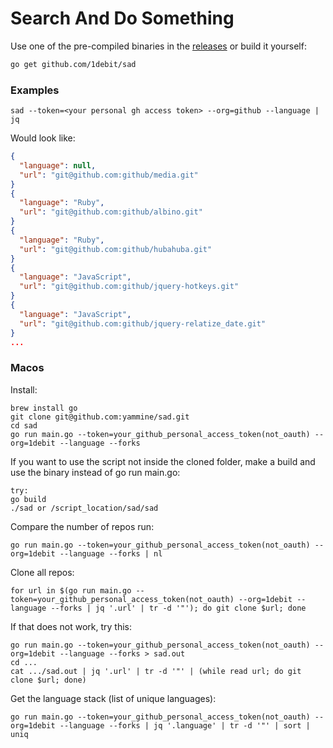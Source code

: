 # Search And Do Something

Use one of the pre-compiled binaries in the [releases](https://github.com/1debit/sad/releases)
or build it yourself:

```bash
go get github.com/1debit/sad
```

### Examples
```
sad --token=<your personal gh access token> --org=github --language | jq
```

Would look like:
```json
{
  "language": null,
  "url": "git@github.com:github/media.git"
}
{
  "language": "Ruby",
  "url": "git@github.com:github/albino.git"
}
{
  "language": "Ruby",
  "url": "git@github.com:github/hubahuba.git"
}
{
  "language": "JavaScript",
  "url": "git@github.com:github/jquery-hotkeys.git"
}
{
  "language": "JavaScript",
  "url": "git@github.com:github/jquery-relatize_date.git"
}
...
```
### Macos
Install:
```
brew install go
git clone git@github.com:yammine/sad.git
cd sad
go run main.go --token=your_github_personal_access_token(not_oauth) --org=1debit --language --forks
```

If you want to use the script not inside the cloned folder, make a build and use the binary instead of go run main.go:
```
try:
go build
./sad or /script_location/sad/sad
```

Compare the number of repos run:
```
go run main.go --token=your_github_personal_access_token(not_oauth) --org=1debit --language --forks | nl
```
Clone all repos:
```
for url in $(go run main.go --token=your_github_personal_access_token(not_oauth) --org=1debit --language --forks | jq '.url' | tr -d '"'); do git clone $url; done
```
If that does not work, try this:
```
go run main.go --token=your_github_personal_access_token(not_oauth) --org=1debit --language --forks > sad.out
cd ...
cat .../sad.out | jq '.url' | tr -d '"' | (while read url; do git clone $url; done)
```
Get the language stack (list of unique languages):
```
go run main.go --token=your_github_personal_access_token(not_oauth) --org=1debit --language --forks | jq '.language' | tr -d '"' | sort | uniq
```
